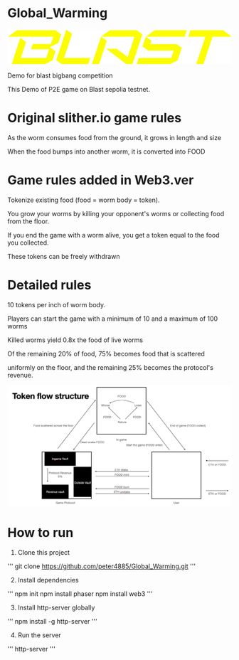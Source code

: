# Global_Warming
![alt text](readme_img/BLASTbrandkit.png)

Demo for blast bigbang competition 

This Demo of P2E game on Blast sepolia testnet.

# Original slither.io game rules
As the worm consumes food from the ground, it grows in length and size

When the food bumps into another worm, it is converted into FOOD

# Game rules added in Web3.ver
Tokenize existing food (food = worm body = token).

You grow your worms by killing your opponent's worms or collecting food from the floor.

If you end the game with a worm alive, you get a token equal to the food you collected.

These tokens can be freely withdrawn

# Detailed rules
10 tokens per inch of worm body.

Players can start the game with a minimum of 10 and a maximum of 100 worms

Killed worms yield 0.8x the food of live worms

Of the remaining 20% of food, 75% becomes food that is scattered 

uniformly on the floor, and the remaining 25% becomes the protocol's revenue.

![alt text](./readme_img/Token_flow.png)

# How to run
1. Clone this project

'''
git clone https://github.com/peter4885/Global_Warming.git
'''

2. Install dependencies

'''
npm init
npm install phaser
npm install web3
'''

3. Install http-server globally

'''
npm install -g http-server
'''

4. Run the server

'''
http-server
'''
